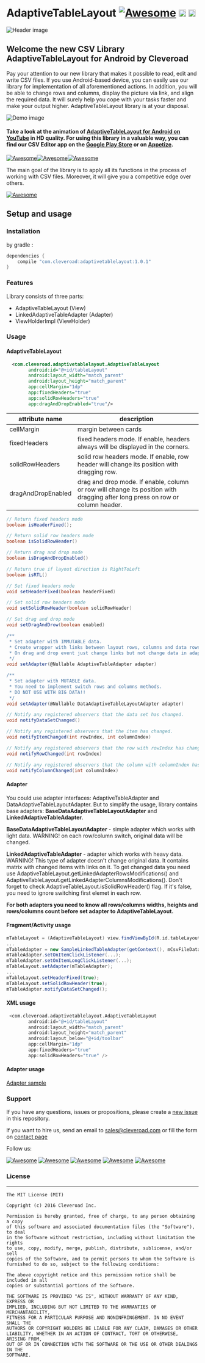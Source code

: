 # AdaptiveTableLayout [![Awesome](https://cdn.rawgit.com/sindresorhus/awesome/d7305f38d29fed78fa85652e3a63e154dd8e8829/media/badge.svg)](https://github.com/sindresorhus/awesome) <img src="https://www.cleveroad.com/public/comercial/label-android.svg" height="19"> <a href="https://www.cleveroad.com/?utm_source=github&utm_medium=label&utm_campaign=contacts"><img src="https://www.cleveroad.com/public/comercial/label-cleveroad.svg" height="19"></a>
![Header image](/images/header.png)

## Welcome the new CSV Library AdaptiveTableLayout for Android by Cleveroad

Pay your attention to our new library that makes it possible to read, edit and write CSV files. If you use Android-based device, you can easily use our library for implementation of all aforementioned actions. In addition, you will be able to change rows and columns, display the picture via link, and align the required data. It will surely help you cope with your tasks faster and make your output higher. AdaptiveTableLayout library is at your disposal.

![Demo image](/images/demo.gif)

#### Take a look at the animation of <strong><a target="_blank" href="https://www.youtube.com/watch?v=YTwpEPIlhuE">AdaptiveTableLayout for Android on YouTube</a></strong> in HD quality. For using this library in a valuable way, you can find our CSV Editor app on the <a target="_blank"  href="https://play.google.com/store/apps/details?id=com.cleveroad.tablelayout">Google Play Store</a> or on <a target="_blank"  href="https://appetize.io/app/wgacjavwr57fec241bq802gzcg?device=nexus5&scale=75&orientation=portrait&osVersion=7.0">Appetize</a>.
[![Awesome](/images/youtube.png)](https://www.youtube.com/watch?v=YTwpEPIlhuE)[![Awesome](/images/google-play.png)](https://play.google.com/store/apps/details?id=com.cleveroad.tablelayout)[![Awesome](/images/appertize.png)](https://appetize.io/app/wgacjavwr57fec241bq802gzcg?device=nexus5&scale=75&orientation=portrait&osVersion=7.0)

The main goal of the library is to apply all its functions in the process of working with CSV files. Moreover, it will give you a competitive edge over others. 

[![Awesome](/images/logo-footer.png)](https://www.cleveroad.com/?utm_source=github&utm_medium=label&utm_campaign=contacts)
<br/>
## Setup and usage
### Installation
by gradle : 
```groovy
dependencies {
    compile "com.cleveroad:adaptivetablelayout:1.0.1"
}
```
### Features ###
Library consists of three parts:
- AdaptiveTableLayout (View)
- LinkedAdaptiveTableAdapter (Adapter)
- ViewHolderImpl (ViewHolder)

### Usage ###
#### AdaptiveTableLayout ####
```XML
  <com.cleveroad.adaptivetablelayout.AdaptiveTableLayout
        android:id="@+id/tableLayout"
        android:layout_width="match_parent"
        android:layout_height="match_parent"      
        app:cellMargin="1dp"
        app:fixedHeaders="true"
        app:solidRowHeaders="true"
        app:dragAndDropEnabled="true"/>
```
|  attribute name | description |
|---|---|
| cellMargin  | margin between cards |
| fixedHeaders  | fixed headers mode. If enable, headers always will be displayed in the corners. |
| solidRowHeaders  | solid row headers mode. If enable, row header will change its position with dragging row. |
| dragAndDropEnabled | drag and drop mode. If enable, column or row will change its position with dragging after long press on row or column header. |

```groovy
// Return fixed headers mode
boolean isHeaderFixed(); 

// Return solid row headers mode
boolean isSolidRowHeader()

// Return drag and drop mode
boolean isDragAndDropEnabled()

// Return true if layout direction is RightToLeft
boolean isRTL()

// Set fixed headers mode
void setHeaderFixed(boolean headerFixed)

// Set solid row headers mode
void setSolidRowHeader(boolean solidRowHeader)

// Set drag and drop mode
void setDragAndDrow(boolean enabled)

/**
 * Set adapter with IMMUTABLE data.
 * Create wrapper with links between layout rows, columns and data rows, columns.
 * On drag and drop event just change links but not change data in adapter.
 */
void setAdapter(@Nullable AdaptiveTableAdapter adapter)

/**
 * Set adapter with MUTABLE data.
 * You need to implement switch rows and columns methods.    
 * DO NOT USE WITH BIG DATA!!
 */
void setAdapter(@Nullable DataAdaptiveTableLayoutAdapter adapter)

// Notify any registered observers that the data set has changed.
void notifyDataSetChanged()

// Notify any registered observers that the item has changed.
void notifyItemChanged(int rowIndex, int columnIndex)

// Notify any registered observers that the row with rowIndex has changed.
void notifyRowChanged(int rowIndex)

// Notify any registered observers that the column with columnIndex has changed.
void notifyColumnChanged(int columnIndex)
```
#### Adapter ####
You could use adapter interfaces: AdaptiveTableAdapter and DataAdaptiveTableLayoutAdapter. But to simplify the usage, library contains base adapters: <b>BaseDataAdaptiveTableLayoutAdapter</b> and <b>LinkedAdaptiveTableAdapter</b>.

<b>BaseDataAdaptiveTableLayoutAdapter</b> - simple adapter which works with light data. WARNING! on each row/column switch, original data will be changed. 

<b>LinkedAdaptiveTableAdapter</b> - adapter which works with heavy data. WARNING! This type of adapter doesn't change original data. It contains matrix with changed items with links on it. To get changed data you need use AdaptiveTableLayout.getLinkedAdapterRowsModifications() and AdaptiveTableLayout.getLinkedAdapterColumnsModifications().
Don't forget to check AdaptiveTableLayout.isSolidRowHeader() flag. If it's false, you need to ignore switching first elemet in each row.

<b>For both adapters you need to know all rows/columns widths, heights and rows/columns count before set adapter to AdaptiveTableLayout.</b>
#### Fragment/Activity usage ####
```groovy
mTableLayout = (AdaptiveTableLayout) view.findViewById(R.id.tableLayout);
...
mTableAdapter = new SampleLinkedTableAdapter(getContext(), mCsvFileDataSource);
mTableAdapter.setOnItemClickListener(...);
mTableAdapter.setOnItemLongClickListener(...);
mTableLayout.setAdapter(mTableAdapter);
...
mTableLayout.setHeaderFixed(true);
mTableLayout.setSolidRowHeader(true);
mTableAdapter.notifyDataSetChanged();
```
#### XML usage ####
```groovy
 <com.cleveroad.adaptivetablelayout.AdaptiveTableLayout
        android:id="@+id/tableLayout"
        android:layout_width="match_parent"
        android:layout_height="match_parent"
        android:layout_below="@+id/toolbar"
        app:cellMargin="1dp"
        app:fixedHeaders="true"
        app:solidRowHeaders="true" />
```
#### Adapter usage ####
<a href="sample/src/main/java/com/cleveroad/sample/adapter/SampleLinkedTableAdapter.java"> Adapter sample </a>

### Support ###
If you have any questions, issues or propositions, please create a <a href="../../issues/new">new issue</a> in this repository.

If you want to hire us, send an email to sales@cleveroad.com or fill the form on <a href="https://www.cleveroad.com/contact">contact page</a>

Follow us:

[![Awesome](/images/social/facebook.png)](https://www.facebook.com/cleveroadinc/)   [![Awesome](/images/social/twitter.png)](https://twitter.com/cleveroadinc)   [![Awesome](/images/social/google.png)](https://plus.google.com/+CleveroadInc)   [![Awesome](/images/social/linkedin.png)](https://www.linkedin.com/company/cleveroad-inc-)   [![Awesome](/images/social/youtube.png)](https://www.youtube.com/channel/UCFNHnq1sEtLiy0YCRHG2Vaw)
<br/>
### License ###
* * *
    The MIT License (MIT)
    
    Copyright (c) 2016 Cleveroad Inc.
    
    Permission is hereby granted, free of charge, to any person obtaining a copy
    of this software and associated documentation files (the "Software"), to deal
    in the Software without restriction, including without limitation the rights
    to use, copy, modify, merge, publish, distribute, sublicense, and/or sell
    copies of the Software, and to permit persons to whom the Software is
    furnished to do so, subject to the following conditions:
    
    The above copyright notice and this permission notice shall be included in all
    copies or substantial portions of the Software.
    
    THE SOFTWARE IS PROVIDED "AS IS", WITHOUT WARRANTY OF ANY KIND, EXPRESS OR
    IMPLIED, INCLUDING BUT NOT LIMITED TO THE WARRANTIES OF MERCHANTABILITY,
    FITNESS FOR A PARTICULAR PURPOSE AND NONINFRINGEMENT. IN NO EVENT SHALL THE
    AUTHORS OR COPYRIGHT HOLDERS BE LIABLE FOR ANY CLAIM, DAMAGES OR OTHER
    LIABILITY, WHETHER IN AN ACTION OF CONTRACT, TORT OR OTHERWISE, ARISING FROM,
    OUT OF OR IN CONNECTION WITH THE SOFTWARE OR THE USE OR OTHER DEALINGS IN THE
    SOFTWARE.

